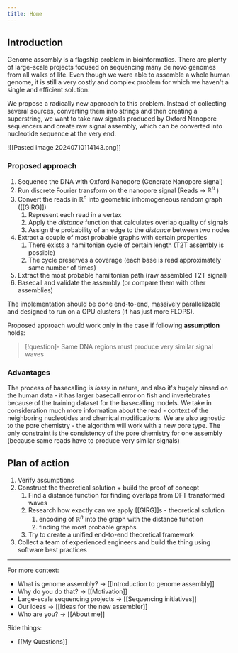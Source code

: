 ```yaml
---
title: Home
---
```

## Introduction
Genome assembly is a flagship problem in bioinformatics. There are plenty of large-scale projects focused on sequencing many de novo genomes from all walks of life. Even though we were able to assemble a whole human genome, it is still a very costly and complex problem for which we haven't a single and efficient solution.

We propose a radically new approach to this problem. Instead of collecting several sources, converting them into strings and then creating a superstring, we want to take raw signals produced by Oxford Nanopore sequencers and create raw signal assembly, which can be converted into nucleotide sequence at the very end.

![[Pasted image 20240710114143.png]]

### Proposed approach
1. Sequence the DNA with Oxford Nanopore (Generate Nanopore signal)
2. Run discrete Fourier transform on the nanopore signal (Reads → $\mathbb{R}^n$ )
3. Convert the reads in $\mathbb{R}^n$ into geometric inhomogeneous random graph ([[GIRG]])
	1. Represent each read in a vertex
	2. Apply the *distance* function that calculates overlap quality of signals
	3. Assign the probability of an edge to the *distance* between two nodes
4. Extract a couple of most probable graphs with certain properties
	1. There exists a hamiltonian cycle of certain length (T2T assembly is possible)
	2. The cycle preserves a coverage (each base is read approximately same number of times)
5. Extract the most probable hamiltonian path (raw assembled T2T signal)
6. Basecall and validate the assembly (or compare them with other assemblies)

The implementation should be done end-to-end, massively parallelizable and designed to run on a GPU clusters (it has just more FLOPS).

Proposed approach would work only in the case if following **assumption** holds:
> [!question]-   Same DNA regions must produce very similar signal waves

### Advantages
The process of basecalling is *lossy* in nature, and also it's hugely biased on the human data - it has larger basecall error on fish and invertebrates because of the training dataset for the basecalling models. We take in consideration much more information about the read - context of the neighboring nucleotides and chemical modifications. We are also agnostic to the pore chemistry - the algorithm will work with a new pore type. The only constraint is the consistency of the pore chemistry for one assembly (because same reads have to produce very similar signals)

## Plan of action
1. Verify assumptions
2. Construct the theoretical solution + build the proof of concept
	1. Find a distance function for finding overlaps from DFT transformed waves
	2. Research how exactly can we apply [[GIRG]]s - theoretical solution
		1. encoding of $\mathbb{R}^n$ into the graph with the distance function
		2. finding the most probable graphs
	3. Try to create a unified end-to-end theoretical framework
3. Collect a team of experienced engineers and build the thing using software best practices


___
For more context:
- What is genome assembly? → [[Introduction to genome assembly]]
- Why do you do that? → [[Motivation]]
- Large-scale sequencing projects → [[Sequencing initiatives]]
- Our ideas → [[Ideas for the new assembler]]
- Who are you? → [[About me]]

Side things:
- [[My Questions]]
